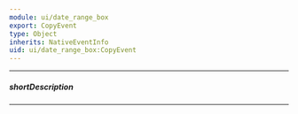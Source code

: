 ```yaml
---
module: ui/date_range_box
export: CopyEvent
type: Object
inherits: NativeEventInfo
uid: ui/date_range_box:CopyEvent
---
```

---
##### shortDescription
<!-- Description goes here -->

---
<!-- Description goes here -->